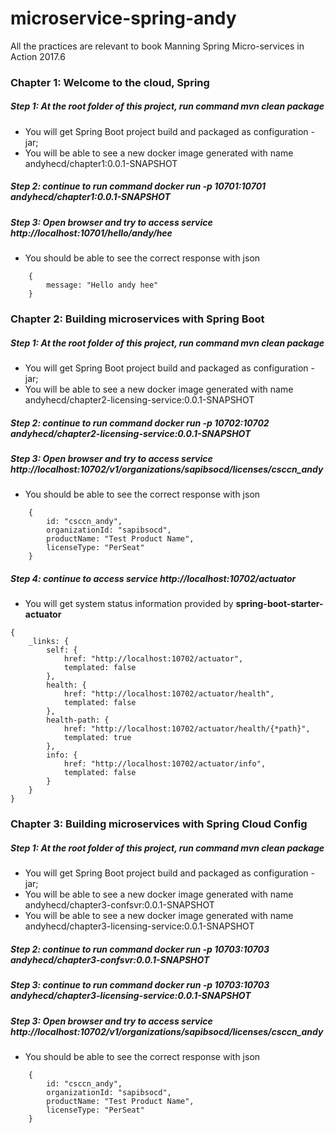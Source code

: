 # microservice-spring-andy
All the practices are relevant to book Manning Spring Micro-services in Action 2017.6
### Chapter 1: Welcome to the cloud, Spring
##### Step 1: At the root folder of this project, run command *mvn clean package*
- You will get Spring Boot project build and packaged as configuration - jar;
- You will be able to see a new docker image generated with name andyhecd/chapter1:0.0.1-SNAPSHOT
##### Step 2: continue to run command *docker run -p 10701:10701 andyhecd/chapter1:0.0.1-SNAPSHOT* 
##### Step 3: Open browser and try to access service *http://localhost:10701/hello/andy/hee*
- You should be able to see the correct response with json 
```
	{
		message: "Hello andy hee"
	}
```
### Chapter 2: Building microservices with Spring Boot
##### Step 1: At the root folder of this project, run command *mvn clean package*
- You will get Spring Boot project build and packaged as configuration - jar;
- You will be able to see a new docker image generated with name andyhecd/chapter2-licensing-service:0.0.1-SNAPSHOT
##### Step 2: continue to run command *docker run -p 10702:10702 andyhecd/chapter2-licensing-service:0.0.1-SNAPSHOT* 
##### Step 3: Open browser and try to access service *http://localhost:10702/v1/organizations/sapibsocd/licenses/csccn_andy*
- You should be able to see the correct response with json 
```
	{
		id: "csccn_andy",
		organizationId: "sapibsocd",
		productName: "Test Product Name",
		licenseType: "PerSeat"
	}
```
##### Step 4: continue to access service *http://localhost:10702/actuator*
- You will get system status information provided by **spring-boot-starter-actuator**
```
{
	_links: {
		self: {
			href: "http://localhost:10702/actuator",
			templated: false
		},
		health: {
			href: "http://localhost:10702/actuator/health",
			templated: false
		},
		health-path: {
			href: "http://localhost:10702/actuator/health/{*path}",
			templated: true
		},
		info: {
			href: "http://localhost:10702/actuator/info",
			templated: false
		}
	}
}
```
### Chapter 3: Building microservices with Spring Cloud Config
##### Step 1: At the root folder of this project, run command *mvn clean package*
- You will get Spring Boot project build and packaged as configuration - jar;
- You will be able to see a new docker image generated with name andyhecd/chapter3-confsvr:0.0.1-SNAPSHOT
- You will be able to see a new docker image generated with name andyhecd/chapter3-licensing-service:0.0.1-SNAPSHOT
##### Step 2: continue to run command *docker run -p 10703:10703 andyhecd/chapter3-confsvr:0.0.1-SNAPSHOT* 
##### Step 3: continue to run command *docker run -p 10703:10703 andyhecd/chapter3-licensing-service:0.0.1-SNAPSHOT* 
##### Step 3: Open browser and try to access service *http://localhost:10702/v1/organizations/sapibsocd/licenses/csccn_andy*
- You should be able to see the correct response with json 
```
	{
		id: "csccn_andy",
		organizationId: "sapibsocd",
		productName: "Test Product Name",
		licenseType: "PerSeat"
	}
```
